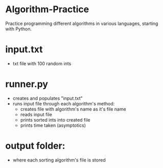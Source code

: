# Algorithm-Practice
Practice programming different algorithms in various languages, starting with Python.

# input.txt
- txt file with 100 random ints

# runner.py
- creates and populates "input.txt"
- runs input file through each algorithm's method:
    - creates file with algorithm's name as it's file name
    - reads input file
    - prints sorted ints into created file
    - prints time taken (asymptotics)

# output folder:
- where each sorting algorithm's file is stored
